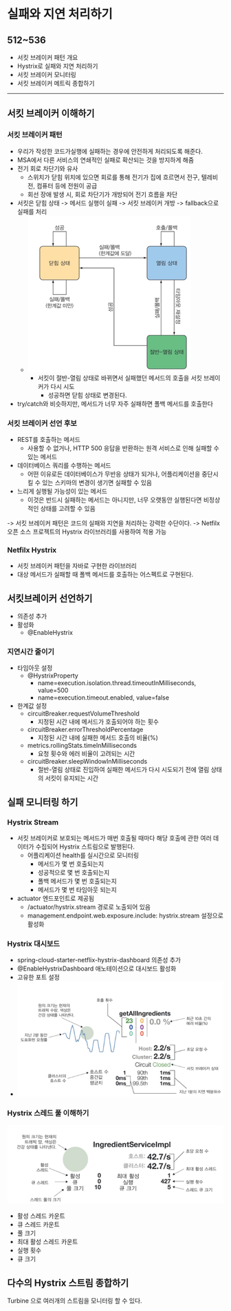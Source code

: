 # 실패와 지연 처리하기 
512~536
----
- 서킷 브레이커 패턴 개요
- Hystrix로 실패와 지연 처리하기
- 서킷 브레이커 모니터링
- 서킷 브레이커 메트릭 종합하기
----

## 서킷 브레이커 이해하기
### 서킷 브레이커 패턴
- 우리가 작성한 코드가실행에 실패하는 경우에 안전하게 처리되도록 해준다.
- MSA에서 다른 서비스의 연쇄적인 실패로 확산되는 것을 방지하게 해줌
- 전기 회로 차단기와 유사
  - 스위치가 닫힘 위치에 있으면 회로를 통해 전기가 집에 흐르면서 전구, 텔레비전, 컴퓨터 등에 전원이 공급
  - 회선 장애 발생 시, 회로 차단기가 개방되어 전기 흐름을 차단
- 서킷은 닫힘 상태 -> 메서드 실행이 실패 -> 서킷 브레이커 개방 -> fallback으로 실패를 처리
  - ![img_1.png](image/img_1.png)
    - 서킷이 절반-열림 상태로 바뀌면서 실패했던 메서드의 호출을 서킷 브레이커가 다시 시도
      - 성공하면 닫힘 상태로 변경된다.
- try/catch와 비슷하지만, 메서드가 너무 자주 실패하면 폴백 메서드를 호출한다

### 서킷 브레이커 선언 후보
- REST를 호출하는 메서드
  - 사용할 수 없거나, HTTP 500 응답을 반환하는 원격 서비스로 인해 실패할 수 있는 메서드
- 데이터베이스 쿼리를 수행하는 메서드
  - 어떤 이유로든 데이터베이스가 무반응 상태가 되거나, 어플리케이션을 중단시킬 수 있는 스키마의 변경이 생기면 실패할 수 있음
- 느리게 실행될 가능성이 있는 메서드
  - 이것은 반드시 실패하는 메서드는 아니지만, 너무 오랫동안 실행된다면 비정상적인 상태를 고려할 수 있음

-> 서킷 브레이커 패턴은 코드의 실패와 지연을 처리하는 강력한 수단이다.
-> Netfilx 오픈 소스 프로젝트의 Hystrix 라이브러리를 사용하여 적용 가능

### Netfilx Hystrix
- 서킷 브레이커 패턴을 자바로 구현한 라이브러리
- 대상 메서드가 실패할 때 폴백 메서드를 호출하는 어스펙트로 구현된다.

## 서킷브레이커 선언하기
- 의존성 추가
- 활성화
  - @EnableHystrix

### 지연시간 줄이기
- 타임아웃 설정
  - @HystrixProperty
    - name=execution.isolation.thread.timeoutInMilliseconds, value=500
    - name=execution.timeout.enabled, value=false
- 한계값 설정
  - circuitBreaker.requestVolumeThreshold
    - 지정된 시간 내에 메서드가 호출되어야 하는 횟수
  - circuitBreaker.errorThresholdPercentage
    - 지정된 시간 내에 실패한 메서드 호출의 비율(%)
  - metrics.rollingStats.timeInMilliseconds
    - 요청 횟수와 에러 비율이 고려되는 시간
  - circuitBreaker.sleepWindowInMilliseconds
    - 절반-열림 상태로 진입하여 실패한 메서드가 다시 시도되기 전에 열림 상태의 서킷이 유지되는 시간

## 실패 모니터링 하기
### Hystrix Stream
- 서킷 브레이커로 보호되는 메서드가 매번 호출될 때마다 해당 호출에 관한 여러 데이터가 수집되어 Hystrix 스트림으로 발행된다.
  - 어플리케이션 health를 실시간으로 모니터링
    - 메서드가 몇 번 호출되는지
    - 성공적으로 몇 번 호출되는지
    - 폴백 메서드가 몇 번 호출되는지
    - 메서드가 몇 번 타임아웃 되는지
- actuator 엔드포인트로 제공됨
  - /actuator/hystrix.stream 경로로 노출되어 있음
  - management.endpoint.web.exposure.include: hystrix.stream 설정으로 활성화

### Hystrix 대시보드
- spring-cloud-starter-netflix-hystrix-dashboard 의존성 추가
- @EnableHystrixDashboard 애노테이션으로 대시보드 활성화
- 고유한 포트 설정
- ![img_2.png](image/img_2.png)

### Hystrix 스레드 풀 이해하기
![img_3.png](image/img_3.png)
- 활성 스레드 카운트
- 큐 스레드 카운트
- 풀 크기
- 최대 활성 스레드 카운트
- 실행 횟수
- 큐 크기

## 다수의 Hystrix 스트림 종합하기
Turbine 으로 여러개의 스트림을 모니터링 할 수 있다.





